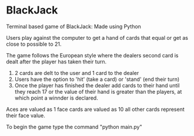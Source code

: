 # BlackJack
Terminal based game of BlackJack: Made using Python

Users play against the computer to get a hand of cards that equal or get as close to possible to 21.

The game follows the European style where the dealers second card is dealt after the player has taken their turn. 

1. 2 cards are delt to the user and 1 card to the dealer 
2. Users have the option to 'hit' (take a card) or 'stand' (end their turn) 
3. Once the player has finished the dealer add cards to their hand until they reach 17 or the value of their hand is greater than the players, at which point a winnder is declared.

Aces are valued as 1
face cards are valued as 10
all other cards represent their face value.

To begin the game type the command "python main.py"